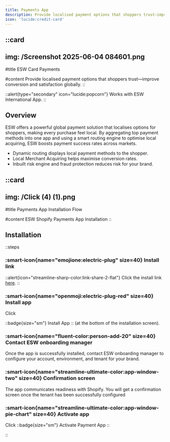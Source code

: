 ```yaml
---
title: Payments App
description: Provide localised payment options that shoppers trust—improve conversion and satisfaction globally.
icon: 'lucide:credit-card'
---
```


::card
---
img: /Screenshot 2025-06-04 084601.png
---
#title
ESW Card Payments

#content
Provide localised payment options that shoppers trust—improve conversion and satisfaction globally.
::

::alert{type="secondary" icon="lucide:popcorn"}
  Works with ESW International App.
::

## Overview

ESW offers a powerful global payment solution that localises options for shoppers, making every purchase feel local. By aggregating top payment methods into one app and using a smart routing engine to optimise local acquiring, ESW boosts payment success rates across markets.


- Dynamic routing displays local payment methods to the shopper.
- Local Merchant Acquiring helps maximise conversion rates.
- Inbuilt risk engine and fraud protection reduces risk for your brand.

::card
---
img: /Click (4) (1).png
---
#title
Payments App Installation Flow

#content
ESW Shopify Payments App Installation
::


## Installation

::steps
### :smart-icon{name="emojione:electric-plug" size=40} Install link

::alert{icon="streamline-sharp-color:link-share-2-flat"}
Click the install link <a href="https://apps.shopify.com/esw-card-payments" target="_blank" rel="noopener noreferrer">here</a>.
::

### :smart-icon{name="openmoji:electric-plug-red" size=40} Install app

Click 

::badge{size="sm"}
  Install App
::
(at the bottom of the installation screen).

### :smart-icon{name="fluent-color:person-add-20" size=40} Contact ESW onboarding manager

Once the app is successfully installed, contact ESW onboarding manager to 
configure your account, environment, and tenant for your brand. 

### :smart-icon{name="streamline-ultimate-color:app-window-two" size=40} Confirmation screen

The app communicates readiness with Shopify. You will get a confirmation 
screen once the tenant has been successfully configured

### :smart-icon{name="streamline-ultimate-color:app-window-pie-chart" size=40} Activate app

Click 
::badge{size="sm"}
  Activate Payment App
::


::
